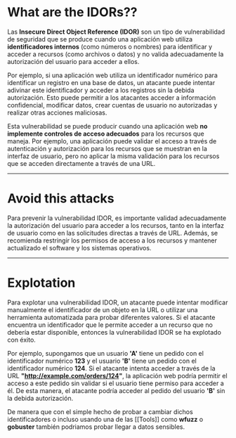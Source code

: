# What are the IDORs??

Las **Insecure Direct Object Reference (IDOR)** son un tipo de vulnerabilidad de seguridad que se produce cuando una aplicación web utiliza **identificadores internos** (como números o nombres) para identificar y acceder a recursos (como archivos o datos) y no valida adecuadamente la autorización del usuario para acceder a ellos. 

Por ejemplo, si una aplicación web utiliza un identificador numérico para identificar un registro en una base de datos, un atacante puede intentar adivinar este identificador y acceder a los registros sin la debida autorización. Esto puede permitir a los atacantes acceder a información confidencial, modificar datos, crear cuentas de usuario no autorizadas y realizar otras acciones maliciosas. 

Esta vulnerabilidad se puede producir cuando una aplicación web **no implemente controles de acceso adecuados** para los recursos que maneja. Por ejemplo, una aplicación puede validar el acceso a través de autenticación y autorización para los recursos que se muestran en la interfaz de usuario, pero no aplicar la misma validación para los recursos que se acceden directamente a través de una URL. 

----
# Avoid this attacks

Para prevenir la vulnerabilidad IDOR, es importante validad adecuadamente la autorización del usuario para acceder a los recursos, tanto en la interfaz de usuario como en las solicitudes directas a través de URL. Además, se recomienda restringir los permisos de acceso a los recursos y mantener actualizado el software y los sistemas operativos. 

---
# Explotation

Para explotar una vulnerabilidad IDOR, un atacante puede intentar modificar manualmente el identificador de un objeto en la URL o utilizar una herramienta automatizada para probar diferentes valores. Si el atacante encuentra un identificador que le permite acceder a un recurso que no debería estar disponible, entonces la vulnerabilidad IDOR se ha explotado con éxito. 

Por ejemplo, supongamos que un usuario **'A'** tiene un pedido con el identificador numérico **123** y el usuario **'B'** tiene un pedido con el identificador numérico **124**. Si el atacante intenta acceder a través de la URL **"http://example.com/orders/124"**, la aplicación web podría permitir el acceso a este pedido sin validar si el usuario tiene permiso para acceder a él. De esta manera, el atacante podría acceder al pedido del usuario **'B'** sin la debida autorización. 

De manera que con el simple hecho de probar a cambiar dichos identificadores o incluso usando una de las [[Tools]] como **wfuzz** o **gobuster** también podriamos probar llegar a datos sensibles. 